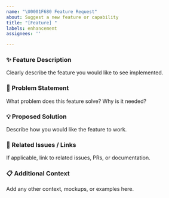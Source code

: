 ```yaml
---
name: "\U0001F680 Feature Request"
about: Suggest a new feature or capability
title: "[Feature] "
labels: enhancement
assignees: ''

---
```


### ✨ Feature Description
Clearly describe the feature you would like to see implemented.

### 🧩 Problem Statement
What problem does this feature solve? Why is it needed?

### 💡 Proposed Solution
Describe how you would like the feature to work.

### 🔗 Related Issues / Links
If applicable, link to related issues, PRs, or documentation.

### 📋 Additional Context
Add any other context, mockups, or examples here.
